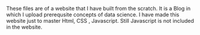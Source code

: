 These files are of a website that I have built from the scratch. It is a Blog in which I upload prerequsite concepts of data science. 
I have made this website just to master Html, CSS , Javascript. Still Javascript is not included in the website.
